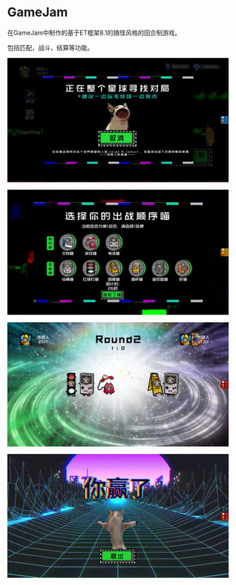 # GameJam

在GameJam中制作的基于ET框架8.1的搞怪风格的回合制游戏。

包括匹配，战斗，结算等功能。

![thisred/CatLog](https://raw.githubusercontent.com/thisred/CatLog/refs/heads/main/Image/match.png)

![选择英雄界面](https://raw.githubusercontent.com/thisred/CatLog/refs/heads/main/Image/select.png)

![](https://raw.githubusercontent.com/thisred/CatLog/refs/heads/main/Image/gameplay.png)

![](https://raw.githubusercontent.com/thisred/CatLog/refs/heads/main/Image/winner.png)
